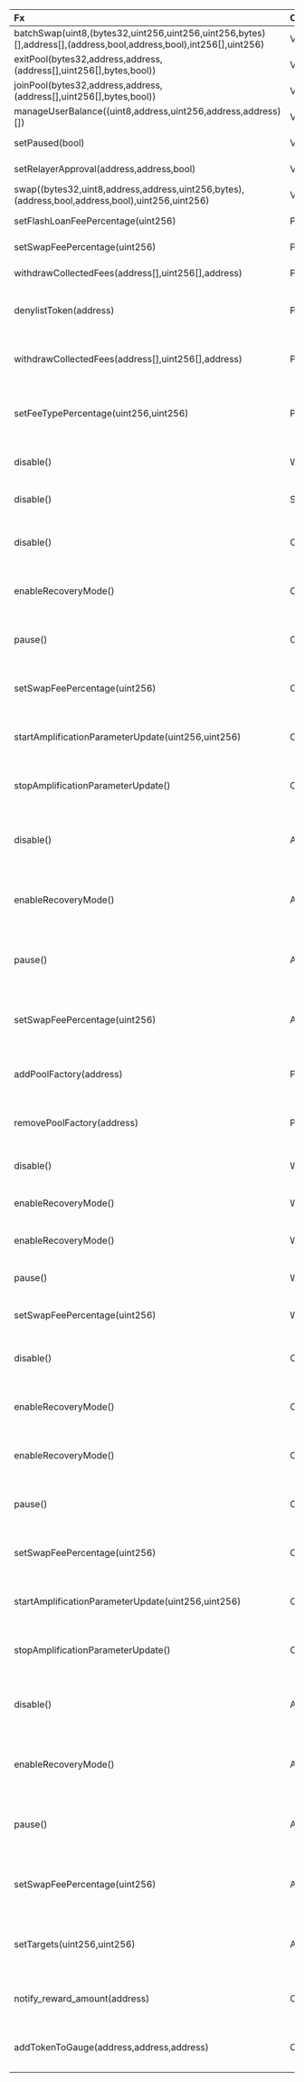 | Fx                                                                                                                | Contract                       | Deployment                                 | Authorized_Caller_Addresses                                                                  | Authorized_Caller_Names             |
|:------------------------------------------------------------------------------------------------------------------|:-------------------------------|:-------------------------------------------|:---------------------------------------------------------------------------------------------|:------------------------------------|
| batchSwap(uint8,(bytes32,uint256,uint256,uint256,bytes)[],address[],(address,bool,address,bool),int256[],uint256) | Vault                          | 20210418-vault                             | ['0xeF606F58A4FD0fCcb066c6203d0994694d3eB2D3']                                               | ['BalancerRelayer']                 |
| exitPool(bytes32,address,address,(address[],uint256[],bytes,bool))                                                | Vault                          | 20210418-vault                             | ['0xeF606F58A4FD0fCcb066c6203d0994694d3eB2D3']                                               | ['BalancerRelayer']                 |
| joinPool(bytes32,address,address,(address[],uint256[],bytes,bool))                                                | Vault                          | 20210418-vault                             | ['0xeF606F58A4FD0fCcb066c6203d0994694d3eB2D3']                                               | ['BalancerRelayer']                 |
| manageUserBalance((uint8,address,uint256,address,address)[])                                                      | Vault                          | 20210418-vault                             | ['0xeF606F58A4FD0fCcb066c6203d0994694d3eB2D3']                                               | ['BalancerRelayer']                 |
| setPaused(bool)                                                                                                   | Vault                          | 20210418-vault                             | ['0xd6110A7756080a4e3BCF4e7EBBCA8E8aDFBC9962']                                               | ['emergency']                       |
| setRelayerApproval(address,address,bool)                                                                          | Vault                          | 20210418-vault                             | ['0xeF606F58A4FD0fCcb066c6203d0994694d3eB2D3']                                               | ['BalancerRelayer']                 |
| swap((bytes32,uint8,address,address,uint256,bytes),(address,bool,address,bool),uint256,uint256)                   | Vault                          | 20210418-vault                             | ['0xeF606F58A4FD0fCcb066c6203d0994694d3eB2D3']                                               | ['BalancerRelayer']                 |
| setFlashLoanFeePercentage(uint256)                                                                                | ProtocolFeesCollector          | 20210418-vault                             | ['0x41B953164995c11C81DA73D212ED8Af25741b7Ac']                                               | ['ProtocolFeePercentagesProvider']  |
| setSwapFeePercentage(uint256)                                                                                     | ProtocolFeesCollector          | 20210418-vault                             | ['0x41B953164995c11C81DA73D212ED8Af25741b7Ac']                                               | ['ProtocolFeePercentagesProvider']  |
| withdrawCollectedFees(address[],uint256[],address)                                                                | ProtocolFeesCollector          | 20210418-vault                             | ['0xdAE7e32ADc5d490a43cCba1f0c736033F2b4eFca']                                               | ['ProtocolFeesWithdrawer']          |
| denylistToken(address)                                                                                            | ProtocolFeesWithdrawer         | 20220517-protocol-fee-withdrawer           | ['0xd6110A7756080a4e3BCF4e7EBBCA8E8aDFBC9962']                                               | ['emergency']                       |
| withdrawCollectedFees(address[],uint256[],address)                                                                | ProtocolFeesWithdrawer         | 20220517-protocol-fee-withdrawer           | ['0x14969B55a675d13a1700F71A37511bc22D90155a']                                               | ['feeManager']                      |
| setFeeTypePercentage(uint256,uint256)                                                                             | ProtocolFeePercentagesProvider | 20220725-protocol-fee-percentages-provider | ['0x2a5AEcE0bb9EfFD7608213AE1745873385515c18']                                               | ['dao']                             |
| disable()                                                                                                         | WeightedPoolFactory            | 20220908-weighted-pool-v2                  | ['0xd6110A7756080a4e3BCF4e7EBBCA8E8aDFBC9962']                                               | ['emergency']                       |
| disable()                                                                                                         | StablePoolFactory              | 20220609-stable-pool-v2                    | ['0xd6110A7756080a4e3BCF4e7EBBCA8E8aDFBC9962']                                               | ['emergency']                       |
| disable()                                                                                                         | ComposableStablePoolFactory    | 20221122-composable-stable-pool-v2         | ['0xd6110A7756080a4e3BCF4e7EBBCA8E8aDFBC9962']                                               | ['emergency']                       |
| enableRecoveryMode()                                                                                              | ComposableStablePool           | 20221122-composable-stable-pool-v2         | ['0xc3ccacE87f6d3A81724075ADcb5ddd85a8A1bB68']                                               | ['PoolRecoveryHelper']              |
| pause()                                                                                                           | ComposableStablePool           | 20221122-composable-stable-pool-v2         | ['0xd6110A7756080a4e3BCF4e7EBBCA8E8aDFBC9962']                                               | ['emergency']                       |
| setSwapFeePercentage(uint256)                                                                                     | ComposableStablePool           | 20221122-composable-stable-pool-v2         | ['0x14969B55a675d13a1700F71A37511bc22D90155a']                                               | ['feeManager']                      |
| startAmplificationParameterUpdate(uint256,uint256)                                                                | ComposableStablePool           | 20221122-composable-stable-pool-v2         | ['0x14969B55a675d13a1700F71A37511bc22D90155a']                                               | ['feeManager']                      |
| stopAmplificationParameterUpdate()                                                                                | ComposableStablePool           | 20221122-composable-stable-pool-v2         | ['0x14969B55a675d13a1700F71A37511bc22D90155a']                                               | ['feeManager']                      |
| disable()                                                                                                         | AaveLinearPoolFactory          | 20221207-aave-rebalanced-linear-pool-v3    | ['0xd6110A7756080a4e3BCF4e7EBBCA8E8aDFBC9962']                                               | ['emergency']                       |
| enableRecoveryMode()                                                                                              | AaveLinearPool                 | 20221207-aave-rebalanced-linear-pool-v3    | ['0xc3ccacE87f6d3A81724075ADcb5ddd85a8A1bB68']                                               | ['PoolRecoveryHelper']              |
| pause()                                                                                                           | AaveLinearPool                 | 20221207-aave-rebalanced-linear-pool-v3    | ['0xd6110A7756080a4e3BCF4e7EBBCA8E8aDFBC9962']                                               | ['emergency']                       |
| setSwapFeePercentage(uint256)                                                                                     | AaveLinearPool                 | 20221207-aave-rebalanced-linear-pool-v3    | ['0x14969B55a675d13a1700F71A37511bc22D90155a']                                               | ['feeManager']                      |
| addPoolFactory(address)                                                                                           | PoolRecoveryHelper             | 20221123-pool-recovery-helper              | ['0x955556b002d05c7B31a9394c10897c1DA19eAEab']                                               | ['undef']                           |
| removePoolFactory(address)                                                                                        | PoolRecoveryHelper             | 20221123-pool-recovery-helper              | ['0x955556b002d05c7B31a9394c10897c1DA19eAEab']                                               | ['undef']                           |
| disable()                                                                                                         | WeightedPoolFactory            | 20230206-weighted-pool-v3                  | ['0xd6110A7756080a4e3BCF4e7EBBCA8E8aDFBC9962']                                               | ['emergency']                       |
| enableRecoveryMode()                                                                                              | WeightedPool                   | 20230206-weighted-pool-v3                  | ['0xd6110A7756080a4e3BCF4e7EBBCA8E8aDFBC9962', '0xc3ccacE87f6d3A81724075ADcb5ddd85a8A1bB68'] | ['emergency', 'PoolRecoveryHelper'] |
| enableRecoveryMode()                                                                                              | WeightedPool                   | 20230206-weighted-pool-v3                  | ['0xd6110A7756080a4e3BCF4e7EBBCA8E8aDFBC9962', '0xc3ccacE87f6d3A81724075ADcb5ddd85a8A1bB68'] | ['emergency', 'PoolRecoveryHelper'] |
| pause()                                                                                                           | WeightedPool                   | 20230206-weighted-pool-v3                  | ['0xd6110A7756080a4e3BCF4e7EBBCA8E8aDFBC9962']                                               | ['emergency']                       |
| setSwapFeePercentage(uint256)                                                                                     | WeightedPool                   | 20230206-weighted-pool-v3                  | ['0x14969B55a675d13a1700F71A37511bc22D90155a']                                               | ['feeManager']                      |
| disable()                                                                                                         | ComposableStablePoolFactory    | 20230206-composable-stable-pool-v3         | ['0xd6110A7756080a4e3BCF4e7EBBCA8E8aDFBC9962']                                               | ['emergency']                       |
| enableRecoveryMode()                                                                                              | ComposableStablePool           | 20230206-composable-stable-pool-v3         | ['0xd6110A7756080a4e3BCF4e7EBBCA8E8aDFBC9962', '0xc3ccacE87f6d3A81724075ADcb5ddd85a8A1bB68'] | ['emergency', 'PoolRecoveryHelper'] |
| enableRecoveryMode()                                                                                              | ComposableStablePool           | 20230206-composable-stable-pool-v3         | ['0xd6110A7756080a4e3BCF4e7EBBCA8E8aDFBC9962', '0xc3ccacE87f6d3A81724075ADcb5ddd85a8A1bB68'] | ['emergency', 'PoolRecoveryHelper'] |
| pause()                                                                                                           | ComposableStablePool           | 20230206-composable-stable-pool-v3         | ['0xd6110A7756080a4e3BCF4e7EBBCA8E8aDFBC9962']                                               | ['emergency']                       |
| setSwapFeePercentage(uint256)                                                                                     | ComposableStablePool           | 20230206-composable-stable-pool-v3         | ['0x14969B55a675d13a1700F71A37511bc22D90155a']                                               | ['feeManager']                      |
| startAmplificationParameterUpdate(uint256,uint256)                                                                | ComposableStablePool           | 20230206-composable-stable-pool-v3         | ['0x14969B55a675d13a1700F71A37511bc22D90155a']                                               | ['feeManager']                      |
| stopAmplificationParameterUpdate()                                                                                | ComposableStablePool           | 20230206-composable-stable-pool-v3         | ['0x14969B55a675d13a1700F71A37511bc22D90155a']                                               | ['feeManager']                      |
| disable()                                                                                                         | AaveLinearPoolFactory          | 20230206-aave-rebalanced-linear-pool-v4    | ['0xd6110A7756080a4e3BCF4e7EBBCA8E8aDFBC9962']                                               | ['emergency']                       |
| enableRecoveryMode()                                                                                              | AaveLinearPool                 | 20230206-aave-rebalanced-linear-pool-v4    | ['0xc3ccacE87f6d3A81724075ADcb5ddd85a8A1bB68']                                               | ['PoolRecoveryHelper']              |
| pause()                                                                                                           | AaveLinearPool                 | 20230206-aave-rebalanced-linear-pool-v4    | ['0xd6110A7756080a4e3BCF4e7EBBCA8E8aDFBC9962']                                               | ['emergency']                       |
| setSwapFeePercentage(uint256)                                                                                     | AaveLinearPool                 | 20230206-aave-rebalanced-linear-pool-v4    | ['0x14969B55a675d13a1700F71A37511bc22D90155a']                                               | ['feeManager']                      |
| setTargets(uint256,uint256)                                                                                       | AaveLinearPool                 | 20230206-aave-rebalanced-linear-pool-v4    | ['0x14969B55a675d13a1700F71A37511bc22D90155a']                                               | ['feeManager']                      |
| notify_reward_amount(address)                                                                                     | ChildChainStreamer             | 20220413-child-chain-gauge-factory         | ['0x955556b002d05c7B31a9394c10897c1DA19eAEab']                                               | ['undef']                           |
| addTokenToGauge(address,address,address)                                                                          | ChildChainGaugeTokenAdder      | 20220527-child-chain-gauge-token-adder     | ['0x14969B55a675d13a1700F71A37511bc22D90155a']                                               | ['feeManager']                      |